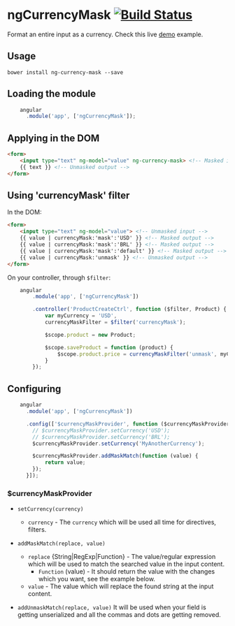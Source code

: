 ngCurrencyMask [![Build Status](https://travis-ci.org/VictorQueiroz/ngCurrencyMask.svg?branch=default-param-filter)](https://travis-ci.org/VictorQueiroz/ngCurrencyMask)
==============

Format an entire input as a currency. Check this live [demo](http://plnkr.co/edit/zjJw8gfvaVFIUN9OIvea?p=preview) example.

## Usage
```
bower install ng-currency-mask --save
```

## Loading the module
```js
	angular
	  .module('app', ['ngCurrencyMask']);
```

## Applying in the DOM
```html
<form>
	<input type="text" ng-model="value" ng-currency-mask> <!-- Masked input -->
	{{ text }} <!-- Unmasked output -->
</form>
```

## Using 'currencyMask' filter

In the DOM:
```html
<form>
	<input type="text" ng-model="value"> <!-- Unmasked input -->
	{{ value | currencyMask:'mask':'USD' }} <!-- Masked output -->
	{{ value | currencyMask:'mask':'BRL' }} <!-- Masked output -->
	{{ value | currencyMask:'mask':'default' }} <!-- Masked output -->
	{{ value | currencyMask:'unmask' }} <!-- Unmasked output -->
</form>
```

On your controller, through `$filter`:
```js
	angular
		.module('app', ['ngCurrencyMask'])

		.controller('ProductCreateCtrl', function ($filter, Product) {
			var myCurrency = 'USD',
			currencyMaskFilter = $filter('currencyMask');

			$scope.product = new Product;

			$scope.saveProduct = function (product) {
				$scope.product.price = currencyMaskFilter('unmask', myCurrency);
			}
		});
```

## Configuring
```js
	angular
	  .module('app', ['ngCurrencyMask'])

	  .config(['$currencyMaskProvider', function ($currencyMaskProvider) {
	  	// $currencyMaskProvider.setCurrency('USD');
	  	// $currencyMaskProvider.setCurrency('BRL');
	  	$currencyMaskProvider.setCurrency('MyAnotherCurrency');

	  	$currencyMaskProvider.addMaskMatch(function (value) {
	  		return value;
	  	});
	  }]);
```

### $currencyMaskProvider

- `setCurrency(currency)`
	- `currency` - The `currency` which will be used all time for directives, filters.

- `addMaskMatch(replace, value)`
	- `replace` {String|RegExp|Function} - The value/regular expression which will be used to match the searched value in the input content.
		- `Function` (value) - It should return the value with the changes which you want, see the example below.
	- `value` - The value which will replace the found string at the input content.

- `addUnmaskMatch(replace, value)` It will be used when your field is getting unserialized and all the commas and dots are getting removed.
